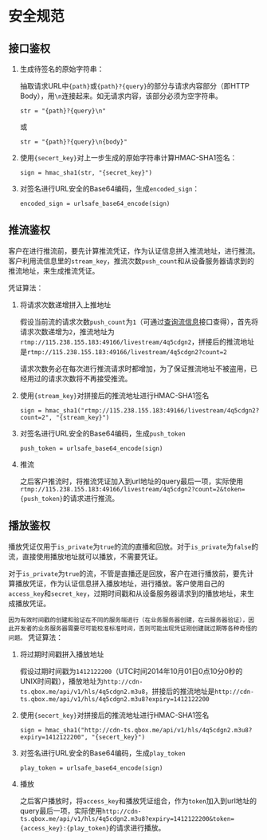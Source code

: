 # 安全规范

## 接口鉴权

 1. 生成待签名的原始字符串：

    抽取请求URL中`{path}`或`{path}?{query}`的部分与请求内容部分（即HTTP Body），用`\n`连接起来。如无请求内容，该部分必须为空字符串。

    `str = "{path}?{query}\n"`

    或

    `str = "{path}?{query}\n{body}"`

 2. 使用`{secert_key}`对上一步生成的原始字符串计算HMAC-SHA1签名：

    `sign = hmac_sha1(str, "{secret_key}")`

 3. 对签名进行URL安全的Base64编码，生成`encoded_sign`：

    `encoded_sign = urlsafe_base64_encode(sign)`

## 推流鉴权

客户在进行推流前，要先计算推流凭证，作为认证信息拼入推流地址，进行推流。客户利用流信息里的`stream_key`，推流次数`push_count`和从设备服务器请求到的推流地址，来生成推流凭证。

凭证算法：

 1. 将请求次数递增拼入上推地址

    假设当前流的请求次数`push_count`为`1`（可通过[查询流信息](#cha-xun-liu-xin-xi)接口查得），首先将请求次数递增为`2`，推流地址为`rtmp://115.238.155.183:49166/livestream/4q5cdgn2`，拼接后的推流地址是`rtmp://115.238.155.183:49166/livestream/4q5cdgn2?count=2`

    请求次数务必在每次进行推流请求时都增加，为了保证推流地址不被盗用，已经用过的请求次数将不再接受推流。

 2. 使用`{stream_key}`对拼接后的推流地址进行HMAC-SHA1签名

    `sign = hmac_sha1("rtmp://115.238.155.183:49166/livestream/4q5cdgn2?count=2", "{stream_key}")`

 3. 对签名进行URL安全的Base64编码，生成`push_token`

    `push_token = urlsafe_base64_encode(sign)`

 4. 推流

    之后客户推流时，将推流凭证加入到url地址的query最后一项，实际使用`rtmp://115.238.155.183:49166/livestream/4q5cdgn2?count=2&token={push_token}`的请求进行推流。

## 播放鉴权

播放凭证仅用于`is_private`为`true`的流的直播和回放。对于`is_private`为`false`的流，直接使用播放地址就可以播放，不需要凭证。

对于`is_private`为`true`的流，不管是直播还是回放，客户在进行播放前，要先计算播放凭证，作为认证信息拼入播放地址，进行播放。客户使用自己的`access_key`和`secret_key`，过期时间戳和从设备服务器请求到的播放地址，来生成播放凭证。

`因为有效时间戳的创建和验证在不同的服务端进行（在业务服务器创建，在云服务器验证），因此开发者的业务服务器需要尽可能校准标准时间，否则可能出现凭证刚创建就过期等各种奇怪的问题。`
凭证算法：

 1. 将过期时间戳拼入播放地址

    假设过期时间戳为`1412122200`（UTC时间2014年10月01日0点10分0秒的UNIX时间戳），播放地址为`http://cdn-ts.qbox.me/api/v1/hls/4q5cdgn2.m3u8`，拼接后的推流地址是`http://cdn-ts.qbox.me/api/v1/hls/4q5cdgn2.m3u8?expiry=1412122200`

 2. 使用`{secert_key}`对拼接后的推流地址进行HMAC-SHA1签名

    `sign = hmac_sha1("http://cdn-ts.qbox.me/api/v1/hls/4q5cdgn2.m3u8?expiry=1412122200", "{secert_key}")`

 3. 对签名进行URL安全的Base64编码，生成`play_token`

    `play_token = urlsafe_base64_encode(sign)`

 4. 播放

    之后客户播放时，将`access_key`和播放凭证组合，作为`token`加入到url地址的query最后一项，实际使用`http://cdn-ts.qbox.me/api/v1/hls/4q5cdgn2.m3u8?expiry=1412122200&token={access_key}:{play_token}`的请求进行播放。
